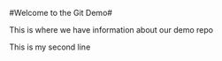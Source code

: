 #Welcome to the Git Demo#

This is where we have information about our demo repo

This is my second line